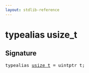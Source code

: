 ```yaml
---
layout: stdlib-reference
---
```


# typealias usize\_t

## Signature

<pre>
<span class='code_keyword'>typealias</span> <a href="/stdlib-reference/types/usize_t" class="code_type">usize_t</a> = uintptr_t;
</pre>

